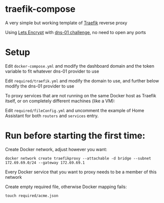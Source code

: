 # traefik-compose

A very simple but working template of [Traefik](https://traefik.io/) reverse proxy

Using [Lets Encrypt](https://letsencrypt.org/) with [dns-01 challenge](https://doc.traefik.io/traefik/https/acme/#providers), no need to open any ports

# Setup

Edit `docker-compose.yml` and modify the dashboard domain and the token variable to fit whatever dns-01 provider to use

Edit `required/traefik.yml` and modify the domain to use, and further below modify the dns-01 provider to use

To proxy services that are not running on the same Docker host as Traefik itself, or on completely different machines (like a VM):

Edit `required/fileConfig.yml` and uncomment the example of Home Assistant for both `routers` and `services` entry.

# Run before starting the first time:

Create Docker network, adjust however you want:

`docker network create traefikproxy --attachable -d bridge --subnet 172.69.69.0/24 --gateway 172.69.69.1`

Every Docker service that you want to proxy needs to be a member of this network

Create empty required file, otherwise Docker mapping fails:

`touch required/acme.json`
